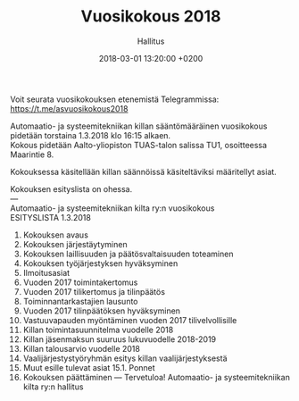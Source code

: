﻿---
layout: post
title: Vuosikokous 2018
date: 2018-03-01 13:20:00 +0200
language: fin
author: Hallitus
categories: pääuutiset AS
---
Voit seurata vuosikokouksen etenemistä Telegrammissa: https://t.me/asvuosikokous2018

Automaatio- ja systeemitekniikan killan sääntömääräinen vuosikokous pidetään torstaina 1.3.2018 klo 16:15 alkaen. <br>
Kokous pidetään Aalto-yliopiston TUAS-talon salissa TU1, osoitteessa Maarintie 8.

Kokouksessa käsitellään killan säännöissä käsiteltäviksi määritellyt asiat.

Kokouksen esityslista on ohessa.<br>
—<br>
Automaatio- ja systeemitekniikan kilta ry:n vuosikokous<br>
ESITYSLISTA 1.3.2018<br>

1. Kokouksen avaus
2. Kokouksen järjestäytyminen
3. Kokouksen laillisuuden ja päätösvaltaisuuden toteaminen
4. Kokouksen työjärjestyksen hyväksyminen
5. Ilmoitusasiat
6. Vuoden 2017 toimintakertomus
7. Vuoden 2017 tilikertomus ja tilinpäätös
8. Toiminnantarkastajien lausunto
9. Vuoden 2017 tilinpäätöksen hyväksyminen
10. Vastuuvapauden myöntäminen vuoden 2017 tilivelvollisille
11. Killan toimintasuunnitelma vuodelle 2018
12. Killan jäsenmaksun suuruus lukuvuodelle 2018-2019
13. Killan talousarvio vuodelle 2018
14. Vaalijärjestystyöryhmän esitys killan vaalijärjestyksestä
15. Muut esille tulevat asiat
15.1. Ponnet
16. Kokouksen päättäminen
—
Tervetuloa!
Automaatio- ja systeemitekniikan kilta ry:n hallitus